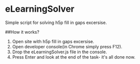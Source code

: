 # eLearningSolver
Simple script for solving h5p fill in gaps excersise. 

##How it works?
1. Open site with h5p fill in gaps excersise.
2. Open developer console(in Chrome simply press F12).
3. Drop the eLearningSolver.js file in the console.
4. Press Enter and look at the end of the task- it's all done now.